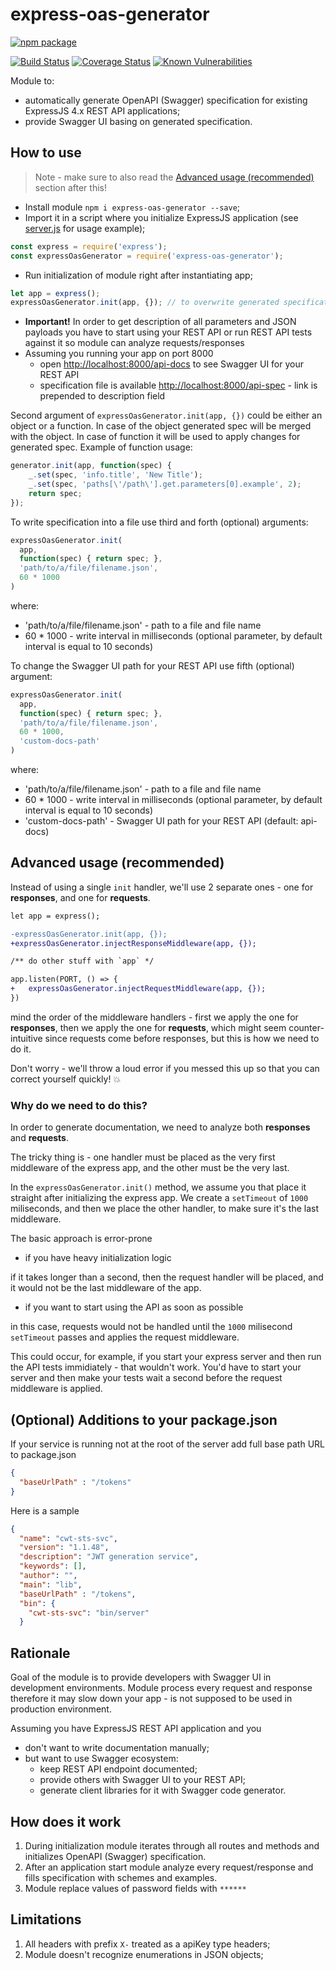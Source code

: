 # express-oas-generator

[![npm package](https://nodei.co/npm/express-oas-generator.png?downloads=true&downloadRank=true&stars=true)](https://nodei.co/npm/express-oas-generator/)

[![Build Status](https://travis-ci.org/mpashkovskiy/express-oas-generator.svg?branch=master)](https://travis-ci.org/mpashkovskiy/express-oas-generator) [![Coverage Status](https://coveralls.io/repos/github/mpashkovskiy/express-oas-generator/badge.svg)](https://coveralls.io/github/mpashkovskiy/express-oas-generator) [![Known Vulnerabilities](https://snyk.io/test/github/mpashkovskiy/express-oas-generator/badge.svg?targetFile=package.json)](https://snyk.io/test/github/mpashkovskiy/express-oas-generator?targetFile=package.json)

Module to:
* automatically generate OpenAPI (Swagger) specification for existing ExpressJS 4.x REST API applications;
* provide Swagger UI basing on generated specification.


## How to use

> Note - make sure to also read the [Advanced usage (recommended)](#advanced-usage-recommended) section after this!

* Install module `npm i express-oas-generator --save`;
* Import it in a script where you initialize ExpressJS application (see [server.js](server.js) for usage example);
```javascript
const express = require('express');
const expressOasGenerator = require('express-oas-generator');
```
* Run initialization of module right after instantiating app;
```javascript
let app = express();
expressOasGenerator.init(app, {}); // to overwrite generated specification's values use second argument.

```
* **Important!** In order to get description of all parameters and JSON payloads you have to start using your REST API or run REST API tests against it so module can analyze requests/responses
* Assuming you running your app on port 8000
    * open [http://localhost:8000/api-docs](http://localhost:8000/api-docs) to see Swagger UI for your REST API
    * specification file is available  [http://localhost:8000/api-spec](http://localhost:8000/api-spec) - link is prepended to description field
    
Second argument of `expressOasGenerator.init(app, {})` could be either an object or a function. In case of the object generated spec will be merged with the object. In case of function it will be used to apply changes for generated spec. Example of function usage:
```javascript
generator.init(app, function(spec) {
    _.set(spec, 'info.title', 'New Title');
    _.set(spec, 'paths[\'/path\'].get.parameters[0].example', 2);
    return spec;
});

```

To write specification into a file use third and forth (optional) arguments:
```javascript
expressOasGenerator.init(
  app,
  function(spec) { return spec; },
  'path/to/a/file/filename.json',
  60 * 1000
)
```
where:
* 'path/to/a/file/filename.json' - path to a file and file name
* 60 * 1000 - write interval in milliseconds (optional parameter, by default interval is equal to 10 seconds)

To change the Swagger UI path for your REST API use fifth (optional) argument:
```javascript
expressOasGenerator.init(
  app,
  function(spec) { return spec; },
  'path/to/a/file/filename.json',
  60 * 1000,
  'custom-docs-path'
)
```
where:
* 'path/to/a/file/filename.json' - path to a file and file name
* 60 * 1000 - write interval in milliseconds (optional parameter, by default interval is equal to 10 seconds)
* 'custom-docs-path' - Swagger UI path for your REST API (default: api-docs)

## Advanced usage (recommended)

Instead of using a single `init` handler, we'll use 2 separate ones - one for **responses**, and one for **requests**.

```diff
let app = express();

-expressOasGenerator.init(app, {});
+expressOasGenerator.injectResponseMiddleware(app, {});

/** do other stuff with `app` */

app.listen(PORT, () => {
+	expressOasGenerator.injectRequestMiddleware(app, {});
})
```

mind the order of the middleware handlers - first we apply the one for **responses**, then we apply the one for **requests**,
which might seem counter-intuitive since requests come before responses, but this is how we need to do it.

Don't worry - we'll throw a loud error if you messed this up so that you can correct yourself quickly! 💥

### Why do we need to do this?

In order to generate documentation, we need to analyze both **responses** and **requests**.

The tricky thing is - one handler must be placed as the very first middleware of the express app,
and the other must be the very last.

In the `expressOasGenerator.init()` method, we assume you that place it straight after initializing the express app.
We create a `setTimeout` of `1000` miliseconds, and then we place the other handler,
to make sure it's the last middleware.

The basic approach is error-prone

* if you have heavy initialization logic

if it takes longer than a second, then the request handler will be placed, and it would not be the last middleware of the app.

* if you want to start using the API as soon as possible

in this case, requests would not be handled until the `1000` milisecond `setTimeout` passes and applies the request middleware.

This could occur, for example, if you start your express server and then run the API tests immidiately - that wouldn't work. You'd have to start your server and then make your tests wait a second before the request middleware is applied.

## (Optional) Additions to your package.json

If your service is running not at the root of the server add full base path URL to package.json

```json 
{
  "baseUrlPath" : "/tokens"
}
```

Here is a sample
```json 
{
  "name": "cwt-sts-svc",
  "version": "1.1.48",
  "description": "JWT generation service",
  "keywords": [],
  "author": "",
  "main": "lib",
  "baseUrlPath" : "/tokens",
  "bin": {
    "cwt-sts-svc": "bin/server"
  }
```

## Rationale

Goal of the module is to provide developers with Swagger UI in development environments. Module process every request and response therefore it may slow down your app - is not supposed to be used in production environment.

Assuming you have ExpressJS REST API application and you
* don't want to write documentation manually;
* but want to use Swagger ecosystem:
  * keep REST API endpoint documented;
  * provide others with Swagger UI to your REST API;
  * generate client libraries for it with Swagger code generator.

## How does it work

1. During initialization module iterates through all routes and methods and initializes OpenAPI (Swagger) specification.
2. After an application start module analyze every request/response and fills specification with schemes and examples.
3. Module replace values of password fields with `******`

## Limitations

1. All headers with prefix `X-` treated as a apiKey type headers;
2. Module doesn't recognize enumerations in JSON objects;
